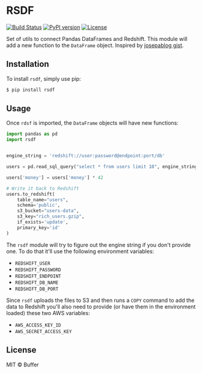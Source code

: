 # RSDF

[![Build Status](https://travis-ci.com/bufferapp/rsdf.svg?branch=master)](https://travis-ci.com/bufferapp/rsdf)
[![PyPI version](https://badge.fury.io/py/rsdf.svg)](https://badge.fury.io/py/rsdf)
[![License](https://img.shields.io/github/license/mashape/apistatus.svg)](LICENSE)

Set of utils to connect Pandas DataFrames and Redshift. This module will add a
new function to the `DataFrame` object. Inspired by [josepablog gist](https://gist.github.com/josepablog/1ce154a45dc20348b6718804ac8ad0a5).

## Installation

To install `rsdf`, simply use pip:

```bash
$ pip install rsdf
```

## Usage

Once `rdsf` is imported, the `DataFrame` objects will have new functions:

```python
import pandas as pd
import rsdf


engine_string = 'redshift://user:password@endpoint:port/db'

users = pd.read_sql_query("select * from users limit 10", engine_string)

users['money'] = users['money'] * 42

# Write it back to Redshift
users.to_redshift(
    table_name="users",
    schema='public',
    s3_bucket="users-data",
    s3_key="rich_users.gzip",
    if_exists='update',
    primary_key='id'
)
```

The `rsdf` module will try to figure out the engine string if you don't provide
one. To do that it'll use the following environment variables:

- `REDSHIFT_USER`
- `REDSHIFT_PASSWORD`
- `REDSHIFT_ENDPOINT`
- `REDSHIFT_DB_NAME`
- `REDSHIFT_DB_PORT`

Since `rsdf` uploads the files to S3 and then runs a `COPY` command to add the
data to Redshift you'll also need to provide (or have them in the environment
loaded) these two AWS variables:

- `AWS_ACCESS_KEY_ID`
- `AWS_SECRET_ACCESS_KEY`

## License

MIT © Buffer
